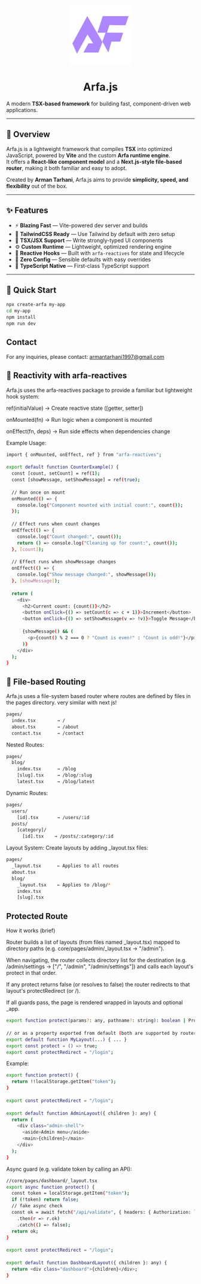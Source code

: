 <div align="center">
  <a href="https://armantarhani.ir">
    <picture>
       <img alt="Arfa.js logo" src="/docs/assets/logo.png" height="160" />
    </picture>

  </a>
  <h1>Arfa.js</h1>

</div>

A modern **TSX-based framework** for building fast, component-driven web applications.

---

## 📖 Overview

Arfa.js is a lightweight framework that compiles **TSX** into optimized JavaScript, powered by **Vite** and the custom **Arfa runtime engine**.  
It offers a **React-like component model** and a **Next.js-style file-based router**, making it both familiar and easy to adopt.

Created by **Arman Tarhani**, Arfa.js aims to provide **simplicity, speed, and flexibility** out of the box.

---

## ✨ Features

- ⚡ **Blazing Fast** — Vite-powered dev server and builds
- 🎨 **TailwindCSS Ready** — Use Tailwind by default with zero setup
- 🧩 **TSX/JSX Support** — Write strongly-typed UI components
- ⚙️ **Custom Runtime** — Lightweight, optimized rendering engine
- 🧵 **Reactive Hooks** — Built with `arfa-reactives` for state and lifecycle
- 🚫 **Zero Config** — Sensible defaults with easy overrides
- 📘 **TypeScript Native** — First-class TypeScript support

---

## 🚀 Quick Start

```bash
npx create-arfa my-app
cd my-app
npm install
npm run dev
```

## Contact

For any inquiries, please contact: armantarhani1997@gmail.com

## 🔄 Reactivity with arfa-reactives

Arfa.js uses the arfa-reactives package to provide a familiar but lightweight hook system:

ref(initialValue) → Create reactive state ([getter, setter])

onMounted(fn) → Run logic when a component is mounted

onEffect(fn, deps) → Run side effects when dependencies change

Example Usage:

```bash
import { onMounted, onEffect, ref } from "arfa-reactives";

export default function CounterExample() {
  const [count, setCount] = ref(1);
  const [showMessage, setShowMessage] = ref(true);

  // Run once on mount
  onMounted(() => {
    console.log("Component mounted with initial count:", count());
  });

  // Effect runs when count changes
  onEffect(() => {
    console.log("Count changed:", count());
    return () => console.log("Cleaning up for count:", count());
  }, [count]);

  // Effect runs when showMessage changes
  onEffect(() => {
    console.log("Show message changed:", showMessage());
  }, [showMessage]);

  return (
    <div>
      <h2>Current count: {count()}</h2>
      <button onClick={() => setCount(c => c + 1)}>Increment</button>
      <button onClick={() => setShowMessage(v => !v)}>Toggle Message</button>

      {showMessage() && (
        <p>{count() % 2 === 0 ? "Count is even!" : "Count is odd!"}</p>
      )}
    </div>
  );
}

```

## 📁 File-based Routing

Arfa.js uses a file-system based router where routes are defined by files in the pages directory. very similar with next js!

```bash
pages/
  index.tsx        → /
  about.tsx        → /about
  contact.tsx      → /contact
```

Nested Routes:

```bash
pages/
  blog/
    index.tsx      → /blog
    [slug].tsx     → /blog/:slug
    latest.tsx     → /blog/latest
```

Dynamic Routes:

```bash
pages/
  users/
    [id].tsx       → /users/:id
  posts/
    [category]/
      [id].tsx    → /posts/:category/:id
```

Layout System: Create layouts by adding \_layout.tsx files:

```bash
pages/
  _layout.tsx      ← Applies to all routes
  about.tsx
  blog/
    _layout.tsx    ← Applies to /blog/*
    index.tsx
    [slug].tsx
```

## Protected Route

How it works (brief)

Router builds a list of layouts (from files named \_layout.tsx) mapped to directory paths (e.g. core/pages/admin/\_layout.tsx → "/admin").

When navigating, the router collects directory list for the destination (e.g. /admin/settings → ["/", "/admin", "/admin/settings"]) and calls each layout's protect in that order.

If any protect returns false (or resolves to false) the router redirects to that layout's protectRedirect (or /).

If all guards pass, the page is rendered wrapped in layouts and optional \_app.

```bash
export function protect(params?: any, pathname?: string): boolean | Promise<boolean> { ... }

// or as a property exported from default (both are supported by router)
export default function MyLayout(...) { ... }
export const protect = () => true;
export const protectRedirect = "/login";
```

Example:

```bash
export function protect() {
  return !!localStorage.getItem("token");
}

export const protectRedirect = "/login";

export default function AdminLayout({ children }: any) {
  return (
    <div class="admin-shell">
      <aside>Admin menu</aside>
      <main>{children}</main>
    </div>
  );
}

```

Async guard (e.g. validate token by calling an API):

```bash
//core/pages/dashboard/_layout.tsx
export async function protect() {
  const token = localStorage.getItem("token");
  if (!token) return false;
  // fake async check
  const ok = await fetch("/api/validate", { headers: { Authorization: `Bearer ${token}` } })
    .then(r => r.ok)
    .catch(() => false);
  return ok;
}

export const protectRedirect = "/login";

export default function DashboardLayout({ children }: any) {
  return <div class="dashboard">{children}</div>;
}

```
